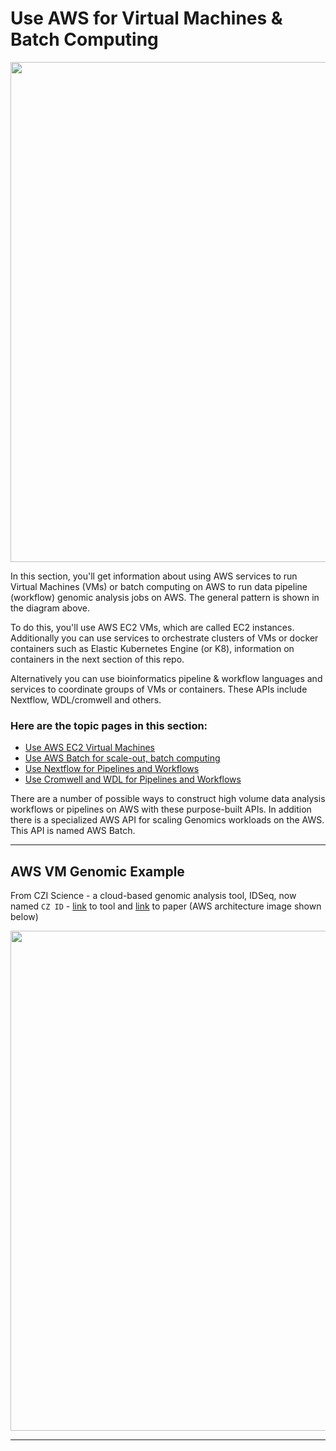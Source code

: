 # Use AWS for Virtual Machines & Batch Computing

<img src="https://github.com/lynnlangit/aws-for-bioinformatics/blob/main/3_VMs_%26_Batch-LYNN/images/pipeline-arch.png" width=800>

In this section, you'll get information about using AWS services to run Virtual Machines (VMs) or batch computing on AWS to run data pipeline (workflow) genomic analysis jobs on AWS.  The general pattern is shown in the diagram above.  

To do this, you'll use AWS EC2 VMs, which are called EC2 instances.  Additionally you can use services to orchestrate clusters of VMs or docker containers such as Elastic Kubernetes Engine (or K8), information on containers in the next section of this repo. 

Alternatively you can use bioinformatics pipeline & workflow languages and services to coordinate groups of VMs or containers.  These APIs include Nextflow, WDL/cromwell and others.

### Here are the topic pages in this section:

- [Use AWS EC2 Virtual Machines](https://github.com/lynnlangit/aws-for-bioinformatics/blob/main/3_VMs_%26_Batch-LYNN/1_Select_EC2_VMs.md)
- [Use AWS Batch for scale-out, batch computing](https://github.com/lynnlangit/aws-for-bioinformatics/blob/main/3_VMs_%26_Batch-LYNN/2_Scale_out_AWS_Batch.md)
- [Use Nextflow for Pipelines and Workflows](https://github.com/lynnlangit/aws-for-bioinformatics/blob/main/3_VMs_%26_Batch-LYNN/4_Use_Nextflow_for_Pipelines.md)
- [Use Cromwell and WDL for Pipelines and Workflows](https://github.com/lynnlangit/aws-for-bioinformatics/blob/main/3_VMs_%26_Batch-LYNN/5_Use_Cromwell_%26_WDL_for_Pipelines.md)

There are a number of possible ways to construct high volume data analysis workflows or pipelines on AWS with these purpose-built APIs.  In addition there is a specialized AWS API for scaling Genomics workloads on the AWS. This API is named AWS Batch.

---

## AWS VM Genomic Example 

From CZI Science - a cloud-based genomic analysis tool, IDSeq, now named `CZ ID` - [link](https://czid.org/) to tool and [link](https://academic.oup.com/gigascience/article/9/10/giaa111/5918865) to paper (AWS architecture image shown below)

<img src="https://github.com/lynnlangit/aws-for-bioinformatics/blob/main/3_VMs_%26_Batch-LYNN/images/idseq-czi-aws.png" width=800>

* * *



